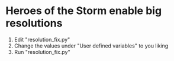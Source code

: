 # Heroes of the Storm enable big resolutions

1. Edit "resolution_fix.py"
2. Change the values under "User defined variables" to you liking
3. Run "resolution_fix.py"